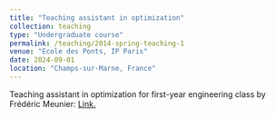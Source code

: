 ```yaml
---
title: "Teaching assistant in optimization"
collection: teaching
type: "Undergraduate course"
permalink: /teaching/2014-spring-teaching-1
venue: "Ecole des Ponts, IP Paris"
date: 2024-09-01
location: "Champs-sur-Marne, France"
---
```


Teaching assistant in optimization for first-year engineering class by Frédéric Meunier: <a href="https://gede.enpc.fr/programme/Fiche.aspx?param=M:1OPTI">Link.
